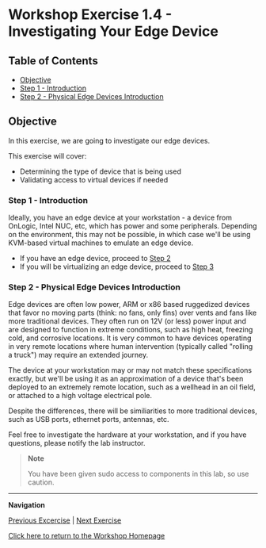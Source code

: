 # Workshop Exercise 1.4 - Investigating Your Edge Device

## Table of Contents

* [Objective](#objective)
* [Step 1 - Introduction](#step-1---introduction)
* [Step 2 - Physical Edge Devices Introduction](#step-2---physical-edge-devices-introduction)

## Objective

In this exercise, we are going to investigate our edge devices.

This exercise will cover:

* Determining the type of device that is being used
* Validating access to virtual devices if needed

### Step 1 - Introduction

Ideally, you have an edge device at your workstation - a device from OnLogic, Intel NUC, etc, which has power and some peripherals. Depending on the environment, this may not be possible, in which case we'll be using KVM-based virtual machines to emulate an edge device.

- If you have an edge device, proceed to [Step 2](#step-2---physical-edge-devices-introduction)
- If you will be virtualizing an edge device, proceed to [Step 3](#step-3---edge-hypervisor-introduction)

### Step 2 - Physical Edge Devices Introduction

Edge devices are often low power, ARM or x86 based ruggedized devices that favor no moving parts (think: no fans, only fins) over vents and fans like more traditional devices. They often run on 12V (or less) power input and are designed to function in extreme conditions, such as high heat, freezing cold, and corrosive locations. It is very common to have devices operating in very remote locations where human intervention (typically called "rolling a truck") may require an extended journey.

The device at your workstation may or may not match these specifications exactly, but we'll be using it as an approximation of a device that's been deployed to an extremely remote location, such as a wellhead in an oil field, or attached to a high voltage electrical pole.

Despite the differences, there will be similiarities to more traditional devices, such as USB ports, ethernet ports, antennas, etc.

Feel free to investigate the hardware at your workstation, and if you have questions, please notify the lab instructor.

> **Note**
>
> You have been given sudo access to components in this lab, so use caution.

---
**Navigation**

[Previous Excercise](../1.3-source-control-intro) | [Next Exercise](../1.5-application-intro)

[Click here to return to the Workshop Homepage](../README.md)
